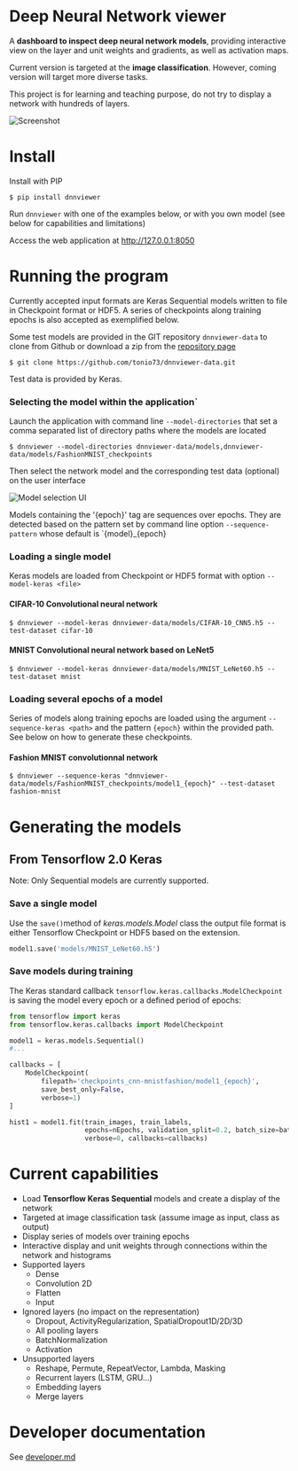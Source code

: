 # Deep Neural Network viewer

A **dashboard to inspect deep neural network models**, providing interactive view on the layer and unit weights and gradients, as well as activation maps.

Current version is targeted at the **image classification**. However, coming version will target more diverse tasks.

This project is for learning and teaching purpose, do not try to display a network with hundreds of layers.

![Screenshot](assets/screenshots/screen4_1024.png)

# Install

Install with PIP

```shell script
$ pip install dnnviewer
```

Run `dnnviewer` with one of the examples below, or with you own model (see below for capabilities and limitations)

Access the web application at http://127.0.0.1:8050


# Running the program

Currently accepted input formats are Keras Sequential models written to file in Checkpoint format or HDF5. A series of checkpoints along training epochs is also accepted as exemplified below.

Some test models are provided in the GIT repository `dnnviewer-data` to clone from Github or download a zip from the [repository page](https://github.com/tonio73/dnnviewer-data)

```shell script
$ git clone https://github.com/tonio73/dnnviewer-data.git
```

Test data is provided by Keras.

### Selecting the model within the application`

Launch the application with command line `--model-directories` that set a comma separated list of directory paths where the models are located

```shell
$ dnnviewer --model-directories dnnviewer-data/models,dnnviewer-data/models/FashionMNIST_checkpoints
```

Then select the network model and the corresponding test data (optional) on the user interface

![Model selection UI](assets/screenshots/select_model1.png)

Models containing the '{epoch}' tag are sequences over epochs. They are detected based on the pattern set by 
command line option `--sequence-pattern` whose default is `{model}_{epoch}

### Loading a single model

Keras models are loaded from Checkpoint or HDF5 format with option `--model-keras <file>`

#### CIFAR-10 Convolutional neural network

```shell
$ dnnviewer --model-keras dnnviewer-data/models/CIFAR-10_CNN5.h5 --test-dataset cifar-10
```

#### MNIST Convolutional neural network based on LeNet5

```shell
$ dnnviewer --model-keras dnnviewer-data/models/MNIST_LeNet60.h5 --test-dataset mnist
```

### Loading several epochs of a model

Series of models along training epochs are loaded using the argument `--sequence-keras <path>` and the pattern `{epoch}` within the provided path. See below on how to generate these checkpoints.

#### Fashion MNIST convolutionnal network

```shell
$ dnnviewer --sequence-keras "dnnviewer-data/models/FashionMNIST_checkpoints/model1_{epoch}" --test-dataset fashion-mnist
```

# Generating the models

## From Tensorflow 2.0 Keras

Note: Only Sequential models are currently supported.

### Save a single model

Use the `save()`method of _keras.models.Model_ class the output file format is either Tensorflow Checkpoint or HDF5 based on the extension. 

```python
model1.save('models/MNIST_LeNet60.h5')
```

### Save models during training

The Keras standard callback `tensorflow.keras.callbacks.ModelCheckpoint` is saving the model every epoch or a defined period of epochs:

```python
from tensorflow import keras
from tensorflow.keras.callbacks import ModelCheckpoint

model1 = keras.models.Sequential()
#...

callbacks = [
    ModelCheckpoint(
        filepath='checkpoints_cnn-mnistfashion/model1_{epoch}',
        save_best_only=False,
        verbose=1)
]

hist1 = model1.fit(train_images, train_labels, 
                   epochs=nEpochs, validation_split=0.2, batch_size=batch_size,
                   verbose=0, callbacks=callbacks)
```

# Current capabilities

- Load **Tensorflow Keras Sequential** models and create a display of the network
- Targeted at image classification task (assume image as input, class as output)
- Display series of models over training epochs
- Interactive display and unit weights through connections within the network and histograms
- Supported layers
  - Dense
  - Convolution 2D
  - Flatten
  - Input
- Ignored layers (no impact on the representation)
  - Dropout, ActivityRegularization, SpatialDropout1D/2D/3D
  - All pooling layers
  - BatchNormalization
  - Activation
- Unsupported layers
  - Reshape, Permute, RepeatVector, Lambda, Masking
  - Recurrent layers (LSTM, GRU...)
  - Embedding layers
  - Merge layers


# Developer documentation

See [developer.md](docs/developer.md)
